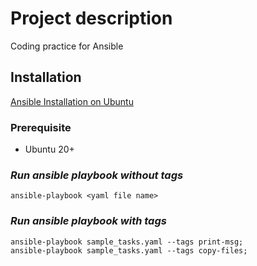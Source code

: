 # Project description
Coding practice for Ansible

## Installation 
[Ansible Installation on Ubuntu](https://docs.ansible.com/ansible/latest/installation_guide/installation_distros.html)

### Prerequisite
- Ubuntu 20+

### _Run ansible playbook without tags_
```
ansible-playbook <yaml file name>
```

### _Run ansible playbook with tags_
```
ansible-playbook sample_tasks.yaml --tags print-msg;
ansible-playbook sample_tasks.yaml --tags copy-files;
```
